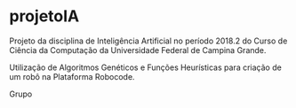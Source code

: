 # projetoIA
Projeto da disciplina de Inteligência Artificial no período 2018.2 do Curso de Ciência da Computação da Universidade Federal de Campina Grande.

Utilização de Algoritmos Genéticos e Funções Heurísticas para criação de um robô na Plataforma Robocode.

Grupo
